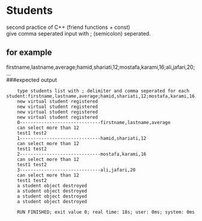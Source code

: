 # Students
second practice of C++ (friend functions + const)<br />
give comma seperated input with ; (semicolon) seperated. <br />
## for example
firstname,lastname,average;hamid,shariati,12;mostafa,karami,16;ali,jafari,20;...<br />
###expected output
```
	type students list with ; delimiter and comma seperated for each student:firstname,lastname,average;hamid,shariati,12;mostafa,karami,16;ali,jafari,20
	new virtual student registered
	new virtual student registered
	new virtual student registered
	new virtual student registered
	0------------------------------firstname,lastname,average
	can select more than 12
	test1 test2 
	1------------------------------hamid,shariati,12
	can select more than 12
	test1 test2 
	2------------------------------mostafa,karami,16
	can select more than 12
	test1 test2 
	3------------------------------ali,jafari,20
	can select more than 12
	test1 test2 
	a student object destroyed
	a student object destroyed
	a student object destroyed
	a student object destroyed
	
	RUN FINISHED; exit value 0; real time: 18s; user: 0ms; system: 0ms
```
